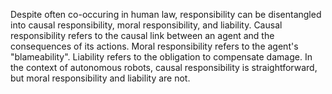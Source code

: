 Despite often co-occuring in human law, responsibility can be disentangled into causal responsibility, moral responsibility, and liability. Causal responsibility refers to the causal link between an agent and the consequences of its actions. Moral responsibility refers to the agent's "blameability". Liability refers to the obligation to compensate damage. In the context of autonomous robots, causal responsibility is straightforward, but moral responsibility and liability are not.